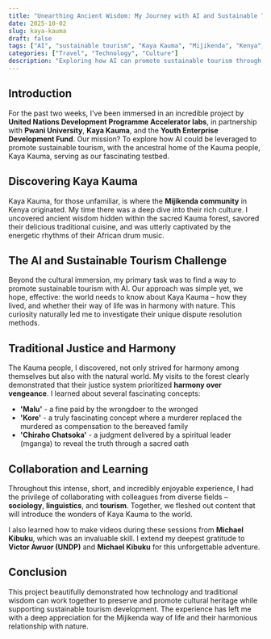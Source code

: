 ```yaml
---
title: "Unearthing Ancient Wisdom: My Journey with AI and Sustainable Tourism in Kaya Kauma"
date: 2025-10-02
slug: kaya-kauma
draft: false
tags: ["AI", "sustainable tourism", "Kaya Kauma", "Mijikenda", "Kenya", "cultural heritage", "UNDP", "traditional justice", "indigenous wisdom", "collaboration", "video production"]
categories: ["Travel", "Technology", "Culture"]
description: "Exploring how AI can promote sustainable tourism through the rich cultural heritage of Kaya Kauma, the ancestral home of the Mijikenda community in Kenya."
---
```


## Introduction

For the past two weeks, I've been immersed in an incredible project by **United Nations Development Programme Accelerator labs**, in partnership with **Pwani University**, **Kaya Kauma**, and the **Youth Enterprise Development Fund**. Our mission? To explore how AI could be leveraged to promote sustainable tourism, with the ancestral home of the Kauma people, Kaya Kauma, serving as our fascinating testbed.

## Discovering Kaya Kauma

Kaya Kauma, for those unfamiliar, is where the **Mijikenda community** in Kenya originated. My time there was a deep dive into their rich culture. I uncovered ancient wisdom hidden within the sacred Kauma forest, savored their delicious traditional cuisine, and was utterly captivated by the energetic rhythms of their African drum music.

## The AI and Sustainable Tourism Challenge

Beyond the cultural immersion, my primary task was to find a way to promote sustainable tourism with AI. Our approach was simple yet, we hope, effective: the world needs to know about Kaya Kauma – how they lived, and whether their way of life was in harmony with nature. This curiosity naturally led me to investigate their unique dispute resolution methods.

## Traditional Justice and Harmony

The Kauma people, I discovered, not only strived for harmony among themselves but also with the natural world. My visits to the forest clearly demonstrated that their justice system prioritized **harmony over vengeance**. I learned about several fascinating concepts:

- **'Malu'** - a fine paid by the wrongdoer to the wronged
- **'Kore'** - a truly fascinating concept where a murderer replaced the murdered as compensation to the bereaved family  
- **'Chiraho Chatsoka'** - a judgment delivered by a spiritual leader (mganga) to reveal the truth through a sacred oath

## Collaboration and Learning

Throughout this intense, short, and incredibly enjoyable experience, I had the privilege of collaborating with colleagues from diverse fields – **sociology**, **linguistics**, and **tourism**. Together, we fleshed out content that will introduce the wonders of Kaya Kauma to the world. 

I also learned how to make videos during these sessions from **Michael Kibuku**, which was an invaluable skill. I extend my deepest gratitude to **Victor Awuor (UNDP)** and **Michael Kibuku** for this unforgettable adventure.

## Conclusion

This project beautifully demonstrated how technology and traditional wisdom can work together to preserve and promote cultural heritage while supporting sustainable tourism development. The experience has left me with a deep appreciation for the Mijikenda way of life and their harmonious relationship with nature.